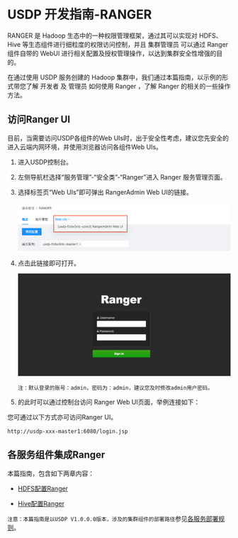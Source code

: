 # USDP 开发指南-RANGER

RANGER 是 Hadoop 生态中的一种权限管理框架，通过其可以实现对 HDFS、Hive 等生态组件进行细粒度的权限访问控制，并且 集群管理员 可以通过 Ranger 组件自带的 WebUI 进行相关配置及授权管理操作，以达到集群安全性增强的目的。

在通过使用 USDP 服务创建的 Hadoop 集群中，我们通过本篇指南，以示例的形式带您了解 开发者 及 管理员 如何使用 Ranger ，了解 Ranger 的相关的一些操作方法。

## 访问Ranger UI

目前，当需要访问USDP各组件的Web UIs时，出于安全性考虑，建议您先安全的进入云端内网环境，并使用浏览器访问各组件Web UIs。

1. 进入USDP控制台。

2. 左侧导航栏选择“服务管理”-“安全类”-“Ranger”进入 Ranger 服务管理页面。

3. 选择标签页“Web UIs”即可弹出 RangerAdmin Web UI的链接。

   ![image-2020112773215ranger](./images/images-2020112773215ranger.png)

4. 点击此链接即可打开。

   ![image-2020112774628ranger](./images/images-2020112774628ranger.png)

   ``注：默认登录的账号：admin，密码为：admin，建议您及时修改admin用户密码。``

5. 的此时可以通过控制台访问 Ranger Web UI页面，举例连接如下：

您可通过以下方式亦可访问Ranger UI。

~~~URI
http://usdp-xxx-master1:6080/login.jsp
~~~



## 各服务组件集成Ranger

本篇指南，包含如下两章内容：

* [HDFS配置Ranger](/USDP/developer/ranger/ranger_hdfs)

* [Hive配置Ranger](/USDP/developer/ranger/ranger_hive)



`注意：本篇指南是以USDP V1.0.0.0版本，涉及的集群组件的部署路径`参见[各服务部署规则](/USDP/developer/rule)。

